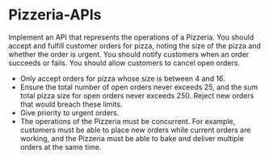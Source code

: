 # Pizzeria-APIs
Implement an API that represents the operations of a Pizzeria. You should accept and fulfill customer orders for pizza, noting the size of the pizza and whether the order is urgent. You should notify customers when an order succeeds or fails. You should allow customers to cancel open orders.
- Only accept orders for pizza whose size is between 4 and 16.
- Ensure the total number of open orders never exceeds 25, and the sum total pizza size for open orders never exceeds 250. Reject new orders that would breach these limits.
- Give priority to urgent orders.
- The operations of the Pizzeria must be concurrent. For example, customers must be able to place new orders while current orders are working, and the Pizzeria must be able to bake and deliver multiple orders at the same time.
